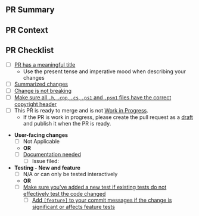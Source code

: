 <!-- Anything that looks like this is a comment and can't be seen after the Pull Request is created. -->  

## PR Summary

<!-- Summarize your PR between here and the checklist. -->  

## PR Context  

<!-- Provide a little reasoning as to why this Pull Request helps and why you have opened it. -->

## PR Checklist

- [ ] [PR has a meaningful title](https://github.com/PowerShell/PowerShell/blob/master/.github/CONTRIBUTING.md#pull-request---submission)
    - Use the present tense and imperative mood when describing your changes
- [ ] [Summarized changes](https://github.com/PowerShell/PowerShell/blob/master/.github/CONTRIBUTING.md#pull-request---submission)
- [ ] [Change is not breaking](https://github.com/PowerShell/PowerShell/blob/master/.github/CONTRIBUTING.md#making-breaking-changes)
- [ ] [Make sure all `.h`, `.cpp`, `.cs`, `.ps1` and `.psm1` files have the correct copyright header](https://github.com/PowerShell/PowerShell/blob/master/.github/CONTRIBUTING.md#pull-request---submission)
- [ ] This PR is ready to merge and is not [Work in Progress](https://github.com/PowerShell/PowerShell/blob/master/.github/CONTRIBUTING.md#pull-request---work-in-progress).
    - If the PR is work in progress, please create the pull request as a [draft](https://help.github.com/articles/about-pull-requests/#draft-pull-requests) and publish it when the PR is ready.  
- **User-facing changes**
    - [ ] Not Applicable
    - **OR**  
    - [ ] [Documentation needed](https://github.com/PowerShell/PowerShell/blob/master/.github/CONTRIBUTING.md#pull-request---submission)
        - [ ] Issue filed: <!-- Number/link of that issue here -->
- **Testing - New and feature**
    - [ ] N/A or can only be tested interactively
    - **OR**
    - [ ] [Make sure you've added a new test if existing tests do not effectively test the code changed](https://github.com/PowerShell/PowerShell/blob/master/.github/CONTRIBUTING.md#before-submitting)
        - [ ] [Add `[feature]` to your commit messages if the change is significant or affects feature tests](https://github.com/PowerShell/PowerShell/blob/master/docs/testing-guidelines/testing-guidelines.md#requesting-additional-tests-for-a-pr)
